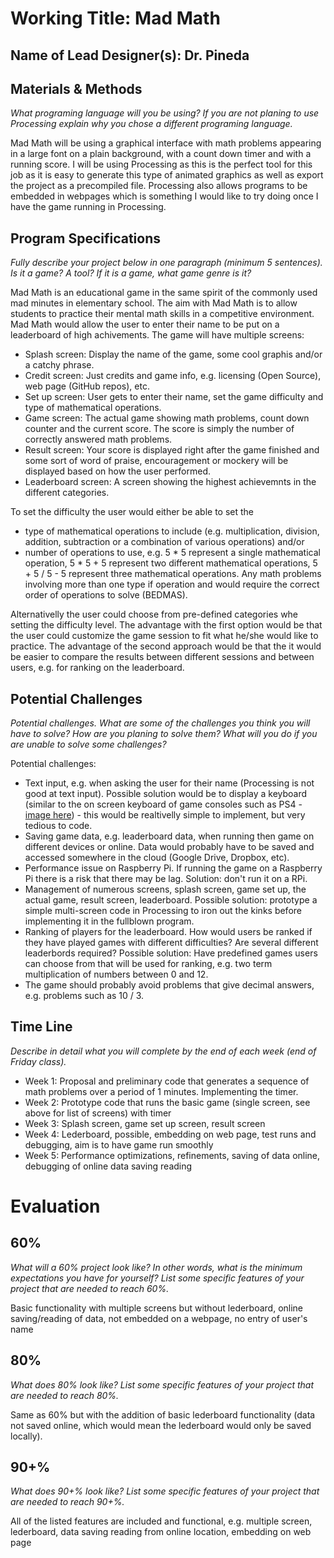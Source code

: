 # Working Title: Mad Math
## Name of Lead Designer(s): Dr. Pineda 

## Materials & Methods
_What programing language will you be using? If you are not planing to use Processing explain why you chose a different programing language._

Mad Math will be using a graphical interface with math problems appearing in a large font on a plain background, with a count down timer and with a running score. I will be using Processing as this is the perfect tool for this job as it is easy to generate this type of animated graphics as well as export the project as a precompiled file. Processing also allows programs to be embedded in webpages which is something I would like to try doing once I have the game running in Processing.

## Program Specifications
_Fully describe your project below in one paragraph (minimum 5 sentences). Is it a game? A tool? If it is a game, what game genre is it?_

Mad Math is an educational game in the same spirit of the commonly used mad minutes in elementary school. The aim with Mad Math is to allow students to practice their mental math skills in a competitive environment. Mad Math would allow the user to enter their name to be put on a leaderboard of high achivements. The game will have multiple screens:

* Splash screen: Display the name of the game, some cool graphis and/or a catchy phrase.
* Credit screen: Just credits and game info, e.g. licensing (Open Source), web page (GitHub repos), etc.
* Set up screen: User gets to enter their name, set the game difficulty and type of mathematical operations.
* Game screen: The actual game showing math problems, count down counter and the current score. The score is simply the number of correctly answered math problems.
* Result screen: Your score is displayed right after the game finished and some sort of word of praise, encouragement or mockery will be displayed based on how the user performed.
* Leaderboard screen: A screen showing the highest achievemnts in the different categories.

To set the difficulty the user would either be able to set the 

* type of mathematical operations to include (e.g. multiplication, division, addition, subtraction or a combination of various operations) and/or
* number of operations to use, e.g. 5 * 5 represent a single mathematical operation, 5 * 5 + 5 represent two different mathematical operations, 5 + 5 / 5 - 5 represent three mathematical operations. Any math problems involving more than one type if operation and would require the correct order of operations to solve (BEDMAS).

Alternativelly the user could choose from pre-defined categories whe setting the difficulty level. The advantage with the first option would be that the user could customize the game session to fit what he/she would like to practice. The advantage of the second approach would be that the it would be easier to compare the results between different sessions and between users, e.g. for ranking on the leaderboard.

## Potential Challenges

_Potential challenges. What are some of the challenges you think you will have to solve? How are you planing to solve them? What will you do if you are unable to solve some challenges?_

Potential challenges:
* Text input, e.g. when asking the user for their name (Processing is not good at text input). Possible solution would be to display a keyboard (similar to the on screen keyboard of game consoles such as PS4 - [image here](http://www.unstoppablegamer.com/wp-content/uploads/2015/04/10915086_775004020681_9091626405983050562_o.jpg)) - this would be realtivelly simple to implement, but very tedious to code.
* Saving game data, e.g. leaderboard data, when running then game on different devices or online. Data would probably have to be saved and accessed somewhere in the cloud (Google Drive, Dropbox, etc). 
* Performance issue on Raspberry Pi. If running the game on a Raspberry Pi there is a risk that there may be lag. Solution: don't run it on a RPi.
* Management of numerous screens, splash screen, game set up, the actual game, result screen, leaderboard. Possible solution: prototype a simple multi-screen code in Processing to iron out the kinks before implementing it in the fullblown program.
* Ranking of players for the leaderboard. How would users be ranked if they have played games with different difficulties? Are several different leaderbords required? Possible solution: Have predefined games users can choose from that will be used for ranking, e.g. two term multiplication of numbers between 0 and 12.
* The game should probably avoid problems that give decimal answers, e.g. problems such as 10 / 3. 

## Time Line
_Describe in detail what you will complete by the end of each week (end of Friday class)._

* Week 1: Proposal and preliminary code that generates a sequence of math problems over a period of 1 minutes. Implementing the timer.
* Week 2: Prototype code that runs the basic game (single screen, see above for list of screens) with timer
* Week 3: Splash screen, game set up screen, result screen
* Week 4: Lederboard, possible, embedding on web page, test runs and debugging, aim is to have game run smoothly
* Week 5: Performance optimizations, refinements, saving of data online, debugging of online data saving reading

# Evaluation
## 60%
_What will a 60% project look like?  In other words, what is the minimum expectations you have for yourself?  List some specific features of your project that are needed to reach 60%._

Basic functionality with multiple screens but without lederboard, online saving/reading of data, not embedded on a webpage, no entry of user's name

## 80%
_What does 80% look like?   List some specific features of your project that are needed to reach 80%._

Same as 60% but with the addition of basic lederboard functionality (data not saved online, which would mean the lederboard would only be saved locally).

## 90+%
_What does 90+% look like?   List some specific features of your project that are needed to reach 90+%._

All of the listed features are included and functional, e.g. multiple screen, lederboard, data saving reading from online location, embedding on web page

